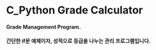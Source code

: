 # C_Python Grade Calculator

#### Grade Management Program.

#### 간단한 if문 예제이자, 성적으로 등급을 나누는 관리 프로그램입니다.
